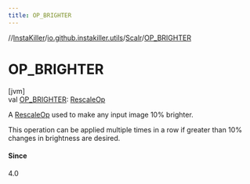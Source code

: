 ```yaml
---
title: OP_BRIGHTER
---
```

//[InstaKiller](../../../index.html)/[io.github.instakiller.utils](../index.html)/[Scalr](index.html)/[OP_BRIGHTER](-o-p_-b-r-i-g-h-t-e-r.html)



# OP_BRIGHTER



[jvm]\
val [OP_BRIGHTER](-o-p_-b-r-i-g-h-t-e-r.html): [RescaleOp](https://docs.oracle.com/javase/8/docs/api/java/awt/image/RescaleOp.html)



A [RescaleOp](https://docs.oracle.com/javase/8/docs/api/java/awt/image/RescaleOp.html) used to make any input image 10% brighter.



This operation can be applied multiple times in a row if greater than 10% changes in brightness are desired.



#### Since



4.0




